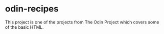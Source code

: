 # odin-recipes

This project is one of the projects from The Odin Project which covers some of the basic HTML.
